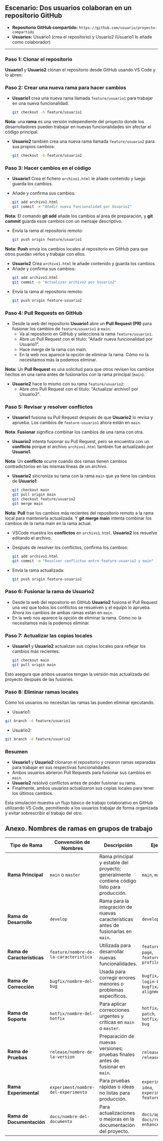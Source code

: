 ## Escenario: Dos usuarios colaboran en un repositorio GitHub
- **Repositorio GitHub compartido:** `https://github.com/usuario/proyecto-compartido`
- **Usuarios:** Usuario1 (crea el repositorio) y Usuario2 (Usuario1 lo añade como colaborador)

---

### Paso 1: Clonar el repositorio

**Usuario1** y **Usuario2** clonan el repositorio desde GitHub usando VS Code y lo abren:

### Paso 2: Crear una nueva rama para hacer cambios

* **Usuario1** crea una nueva rama llamada `feature/usuario1` para trabajar en una nueva funcionalidad:

   ```bash
   git checkout -b feature/usuario1
   ```

**Nota:** una **rama** es una versión independiente del proyecto donde los desarrolladores pueden trabajar en nuevas funcionalidades sin afectar el código principal.

* **Usuario2** también crea una nueva rama llamada `feature/usuario2` para sus propios cambios:

   ```bash
   git checkout -b feature/usuario2
   ```

### Paso 3: Hacer cambios en el código

* **Usuario1** Crea el fichero `archivo1.html` le añade contenido y luego guarda los cambios.
* Añade y confirma sus cambios:

   ```bash
   git add archivo1.html
   git commit -m "Añadir nueva funcionalidad por Usuario1"
   ```

**Nota:** El comando **git add** añade los cambios al área de preparación, y **git commit** guarda esos cambios con un mensaje descriptivo.

* Envía la rama al repositorio remoto:
  
  ```bash
  git push origin feature/usuario1
  ```
**Nota:** **Push** envía los cambios locales al repositorio en GitHub para que otros puedan verlos y trabajar con ellos.

* **Usuario2** Crea `archivo1.html` le añade contenido y guarda los cambios.
* Añade y confirma sus cambios:
  ```bash
  git add archivo1.html
  git commit -m "Actualizar archivo2 por Usuario2"
  ```
* Envía la rama al repositorio remoto:
  ```bash
  git push origin feature-usuario2
   ```

### Paso 4: Pull Requests en GitHub

* Desde la web del repositorio **Usuario1** abre un **Pull Request (PR)** para fusionar los cambios de `feature/usuario1` a `main`:
   - Va al repositorio en GitHub y selecciona la rama `feature/usuario1`.
   - Abre un Pull Request con el título: "Añadir nueva funcionalidad por Usuario1".
   - Hace merge de la rama con main.
   - En la web nos aparece la opción de eliminar la rama. Cómo no la necesitamos más la podemos eliminar.

**Nota:** Un **Pull Request** es una solicitud para que otros revisen los cambios hechos en una rama antes de fusionarlos con la rama principal (`main`).

* **Usuario2** hace lo mismo con su rama `feature/usuario2`:
   - Abre otro Pull Request con el título: "Actualizar archivo1 por Usuario2".

### Paso 5: Revisar y resolver conflictos

* **Usuario1** fusiona su Pull Request después de que **Usuario2** lo revisa y aprueba. Los cambios de `feature-usuario1` ahora están en `main`.

**Nota**: **Fusionar** significa combinar los cambios de una rama con otra.

* **Usuario2** intenta fusionar su Pull Request, pero se encuentra con un **conflicto** porque el archivo `archivo1.html` también fue actualizado por **Usuario1**.

**Nota**: Un **conflicto** ocurre cuando dos ramas tienen cambios contradictorios en las mismas líneas de un archivo.

* **Usuario2** sincroniza su rama con la rama `main` que ya tiene los cambios de **Usuario1**:
     ```bash
     git checkout main
     git pull origin main
     git checkout feature/usuario2
     git merge main
     ```
**Nota:** **Pull** trae los cambios más recientes del repositorio remoto a la rama local para mantenerla actualizada. Y **git merge main** intenta combinar los cambios de la rama main en la rama actual.

* VSCode muestra los **conflictos** en `archivo1.html`. **Usuario2** los resuelve editando el archivo.
* Después de resolver los conflictos, confirma los cambios:
  
  ```bash
  git add archivo1.html
  git commit -m "Resolver conflictos entre feature-usuario2 y main"
  ```
* Envía la rama actualizada:
  ```bash
  git push origin feature-usuario2
  ```

### Paso 6: Fusionar la rama de Usuario2

* Desde la web del repositorio en GitHub **Usuario2** fusiona el Pull Request una vez que todos los conflictos se resuelven y el equipo lo aprueba. Ahora los cambios de ambas ramas están en `main`.
* En la web nos aparece la opción de eliminar la rama. Cómo no la necesitamos más la podemos eliminar.

### Paso 7: Actualizar las copias locales

* **Usuario1** y **Usuario2** actualizan sus copias locales para reflejar los cambios más recientes:
  ```bash
  git checkout main
  git pull origin main
  ```
Esto asegura que ambos usuarios tengan la versión más actualizada del proyecto después de las fusiones.

### Paso 8: Eliminar ramas locales

Cómo los usuarios no necesitan las ramas las pueden eliminar ejecutando.

* Usuario1:
```bash
git branch -d feature/usuario1
```
* Usuario2:
```bash
git branch -d feature/usuario2
```
### **Resumen**
- **Usuario1** y **Usuario2** clonaron el repositorio y crearon ramas separadas para trabajar en sus respectivas funcionalidades.
- Ambos usuarios abrieron Pull Requests para fusionar sus cambios en `main`.
- **Usuario2** resolvió conflictos antes de poder fusionar su rama.
- Finalmente, ambos usuarios actualizaron sus copias locales para tener los últimos cambios.

Esta simulación muestra un flujo básico de trabajo colaborativo en GitHub utilizando VS Code, permitiendo a los usuarios trabajar de forma organizada y evitar sobrescribir el trabajo del otro.

## Anexo. Nombres de ramas en grupos de trabajo



| **Tipo de Rama**             | **Convención de Nombres**           | **Descripción**                                                                                                                                                     | **Ejemplos**                    |
|-----------------------------|-------------------------------------|---------------------------------------------------------------------------------------------------------------------------------------------------------------------|---------------------------------|
| **Rama Principal**          | `main` o `master`                   | Rama principal y estable del proyecto; generalmente contiene código listo para producción.                                                                         | `main`, `master`                |
| **Rama de Desarrollo**      | `develop`                           | Rama para la integración de nuevas características antes de fusionarlas en `main`.                                                                                 | `develop`                       |
| **Rama de Características** | `feature/nombre-de-la-caracteristica` | Utilizada para desarrollar nuevas funcionalidades.                                                                                                                 | `feature/login-page`, `feature/user-profile` |
| **Rama de Corrección**      | `bugfix/nombre-del-bug`             | Usada para corregir errores menores o problemas específicos.                                                                                                        | `bugfix/fix-login-bug`, `bugfix/ui-alignment` |
| **Rama de Soporte**         | `hotfix/nombre-del-hotfix`          | Para aplicar correcciones urgentes y críticas en `main` o `master`.                                                                                                 | `hotfix/security-patch`, `hotfix/critical-bug` |
| **Rama de Pruebas**         | `release/nombre-de-la-version`      | Preparación de nuevas versiones; pruebas finales antes de fusionar en `main`.                                                                                       | `release/v1.0.0`, `release/2.1.5` |
| **Rama Experimental**       | `experiment/nombre-del-experimento` | Para pruebas rápidas o ideas no listas para producción.                                                                                                            | `experiment/new-idea`, `experiment/test-feature` |
| **Rama de Documentación**   | `docs/nombre-del-documento`         | Para actualizaciones o mejoras en la documentación del proyecto.                                                                                                   | `docs/api-update`, `docs/readme-enhancement` |




